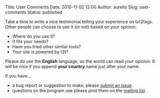 Title: User Comments
Date: 2010-11-02 12:00
Author: aurelio
Slug: user-comments
Status: published

Take a time to write a nice testimonial telling your experience on
txt2tags. Other people can choose to use it (or not) based on your
opinion.

-   Where do you use it?
-   It fits your needs?
-   Have you tried other similar tools?
-   Your site is powered by t2t?

Please do use the **English** language, so the world can read your
opinion. It will be nice if you append **your country** name just after
your name.

If you have...

-   a bug report or suggestion to make, please [submit an
    issue](http://code.google.com/p/txt2tags/issues/list).
-   questions on the program use please post them on the [mailing
    list](http://txt2tags.org/ml.html).
